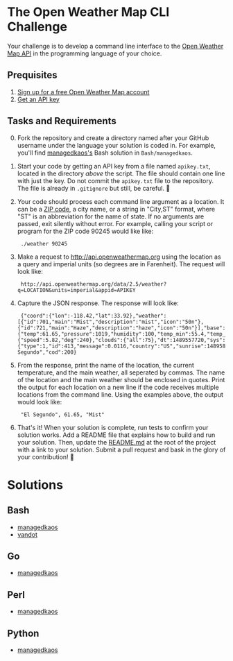 # The Open Weather Map CLI Challenge
Your challenge is to develop a command line interface to the [Open Weather Map API](http://openweathermap.org/api) in the programming language of your choice.

## Prequisites
1. [Sign up for a free Open Weather Map account](https://home.openweathermap.org/users/sign_up)
2. [Get an API key](https://home.openweathermap.org/api_keys)

## Tasks and Requirements
0. Fork the repository and create a directory named after your GitHub username under the language your solution is coded in.  For example, you'll find [managedkaos's](https://github.com/managedkaos?tab=repositories) Bash solution in `Bash/managedkaos`.

1. Start your code by getting an API key from a file named `apikey.txt`, located in the directory *above* the script.  The file should contain one line with just the key.  Do not commit the `apikey.txt` file to the repository.  The file is already in `.gitignore` but still, be careful. :pray:

2. Your code should process each command line argument as a location.  It can be a [ZIP code](https://en.wikipedia.org/wiki/ZIP_Code), a city name, or a string in "City,ST" format, where "ST" is an abbreviation for the name of state.  If no arguments are passed, exit silently without error.  For example, calling your script or program for the ZIP code 90245 would like like:

        ./weather 90245
        
3. Make a request to http://api.openweathermap.org using the location as a query and imperial units (so degrees are in Farenheit). The request will look like:

        http://api.openweathermap.org/data/2.5/weather?q=LOCATION&units=imperial&appid=APIKEY

4. Capture the JSON response.  The response will look like:

        {"coord":{"lon":-118.42,"lat":33.92},"weather":[{"id":701,"main":"Mist","description":"mist","icon":"50n"},{"id":721,"main":"Haze","description":"haze","icon":"50n"}],"base":"stations","main":{"temp":61.65,"pressure":1019,"humidity":100,"temp_min":55.4,"temp_max":71.6},"visibility":11265,"wind":{"speed":5.82,"deg":240},"clouds":{"all":75},"dt":1489557720,"sys":{"type":1,"id":413,"message":0.0116,"country":"US","sunrise":1489586595,"sunset":1489629717},"id":5345860,"name":"El Segundo","cod":200}


5. From the response, print the name of the location, the current temperature, and the main weather, all seperated by commas. The name of the location and the main weather should be enclosed in quotes.  Print the output for each location on a new line if the code receives multiple locations from the command line.  Using the examples above, the output would look like:

        "El Segundo", 61.65, "Mist"
        
6. That's it!  When your solution is complete, run tests to confirm your solution works.  Add a README file that explains how to build and run your solution.  Then, update the [README.md](README.md) at the root of the project with a link to your solution.  Submit a pull request and bask in the glory of your contribution! :star2:

# Solutions

## Bash
- [managedkaos](Bash/managedkaos)
- [vandot](Bash/vandot)

## Go
- [managedkaos](Go/managedkaos)

## Perl
- [managedkaos](Perl/managedkaos)

## Python
- [managedkaos](Python/managedkaos)
